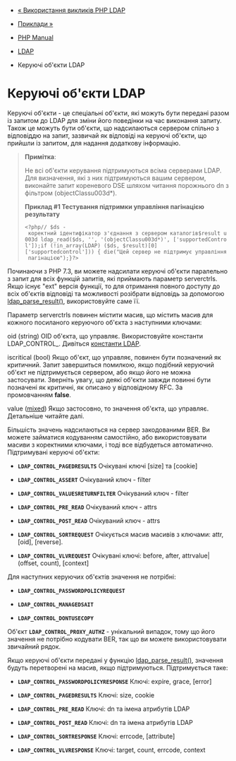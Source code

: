 - [« Використання викликів PHP LDAP](ldap.using.md)
- [Приклади »](ldap.examples.md)

- [PHP Manual](index.md)
- [LDAP](book.ldap.md)
- Керуючі об'єкти LDAP

# Керуючі об'єкти LDAP

Керуючі об'єкти - це спеціальні об'єкти, які можуть бути
передані разом із запитом до LDAP для зміни його поведінки на
час виконання запиту. Також це можуть бути об'єкти, що надсилаються
сервером спільно з відповіддю на запит, зазвичай як відповіді на
керуючі об'єкти, що прийшли із запитом, для надання
додаткову інформацію.

> **Примітка**:
>
> Не всі об'єкти керування підтримуються всіма серверами LDAP. Для
> визначення, які з них підтримуються вашим сервером, виконайте
> запит кореневого DSE шляхом читання порожнього dn з фільтром
> (objectClassu003d\*).
>
> **Приклад #1 Тестування підтримки управління пагінацією результату**
>
> ` <?php// $ds - коректний ідентифікатор з'єднання з сервером каталогів$result u003d ldap_read($ds, '', '(objectClassu003d*)', ['supportedControl']);if (!in_array(LDAP) ($ds, $result)[0]['supportedcontrol'])) { die("Цей сервер не підтримує управління пагінацією");}?> `

Починаючи з PHP 7.3, ви можете надсилати керуючі об'єкти паралельно з
запит для всіх функцій запитів, які приймають параметр serverctrls.
Якщо існує "ext" версія функції, то для отримання повного доступу
до всіх об'єктів відповіді та можливості розібрати відповідь за допомогою
[ldap_parse_result()](function.ldap-parse-result.md), використовуйте
саме її.

Параметр serverctrls повинен містити масив, що містить масив для
кожного посиланого керуючого об'єкта з наступними ключами:

oid (string)
OID об'єкта, що управляє. Використовуйте константи LDAP_CONTROL\_. Дивіться
[константи LDAP](ldap.constants.md).

iscritical (bool)
Якщо об'єкт, що управляє, повинен бути позначений як критичний. Запит
завершиться помилкою, якщо подібний керуючий об'єкт не підтримується
сервером, або якщо його не можна застосувати. Зверніть увагу, що
деякі об'єкти завжди повинні бути позначені як критичні, як описано
у відповідному RFC. За промовчанням **false**.

value ([mixed](language.types.declarations.md#language.types.declarations.mixed))
Якщо застосовно, то значення об'єкта, що управляє. Детальніше читайте
далі.

Більшість значень надсилаються на сервер закодованими BER. Ви можете
займатися кодуванням самостійно, або використовувати масиви з
коректними ключами, і тоді все відбудеться автоматично. Підтримувані
керуючі об'єкти:

- **`LDAP_CONTROL_PAGEDRESULTS`** Очікувані ключі \[size\] та
\[cookie\]

- **`LDAP_CONTROL_ASSERT`** Очікуваний ключ - filter

- **`LDAP_CONTROL_VALUESRETURNFILTER`** Очікуваний ключ - filter

- **`LDAP_CONTROL_PRE_READ`** Очікуваний ключ - attrs

- **`LDAP_CONTROL_POST_READ`** Очікуваний ключ - attrs

- **`LDAP_CONTROL_SORTREQUEST`** Очікується масив масивів з ключами:
attr, [oid], [reverse].

- **`LDAP_CONTROL_VLVREQUEST`** Очікувані ключі: before, after,
attrvalue\|(offset, count), \[context\]

Для наступних керуючих об'єктів значення не потрібні:

- **`LDAP_CONTROL_PASSWORDPOLICYREQUEST`**

- **`LDAP_CONTROL_MANAGEDSAIT`**

- **`LDAP_CONTROL_DONTUSECOPY`**

Об'єкт **`LDAP_CONTROL_PROXY_AUTHZ`** - унікальний випадок, тому що його
значення не потрібно кодувати BER, так що ви можете використовувати
звичайний рядок.

Якщо керуючі об'єкти передані у функцію
[ldap_parse_result()](function.ldap-parse-result.md), значення будуть
перетворені на масив, якщо підтримуються. Підтримується таке:

- **`LDAP_CONTROL_PASSWORDPOLICYRESPONSE`** Ключі: expire, grace,
\[error\]

- **`LDAP_CONTROL_PAGEDRESULTS`** Ключі: size, cookie

- **`LDAP_CONTROL_PRE_READ`** Ключі: dn та імена атрибутів LDAP

- **`LDAP_CONTROL_POST_READ`** Ключі: dn та імена атрибутів LDAP

- **`LDAP_CONTROL_SORTRESPONSE`** Ключі: errcode, \[attribute\]

- **`LDAP_CONTROL_VLVRESPONSE`** Ключі: target, count, errcode,
context
